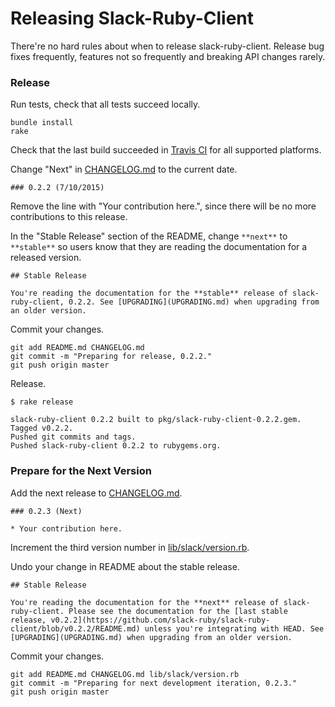 # Releasing Slack-Ruby-Client

There're no hard rules about when to release slack-ruby-client. Release bug fixes frequently, features not so frequently and breaking API changes rarely.

### Release

Run tests, check that all tests succeed locally.

```
bundle install
rake
```

Check that the last build succeeded in [Travis CI](https://app.travis-ci.com/github/slack-ruby/slack-ruby-client) for all supported platforms.

Change "Next" in [CHANGELOG.md](CHANGELOG.md) to the current date.

```
### 0.2.2 (7/10/2015)
```

Remove the line with "Your contribution here.", since there will be no more contributions to this release.

In the "Stable Release" section of the README, change `**next**` to `**stable**` so users know that they are reading the documentation for a released version.

```
## Stable Release

You're reading the documentation for the **stable** release of slack-ruby-client, 0.2.2. See [UPGRADING](UPGRADING.md) when upgrading from an older version.
```

Commit your changes.

```
git add README.md CHANGELOG.md
git commit -m "Preparing for release, 0.2.2."
git push origin master
```

Release.

```
$ rake release

slack-ruby-client 0.2.2 built to pkg/slack-ruby-client-0.2.2.gem.
Tagged v0.2.2.
Pushed git commits and tags.
Pushed slack-ruby-client 0.2.2 to rubygems.org.
```

### Prepare for the Next Version

Add the next release to [CHANGELOG.md](CHANGELOG.md).

```
### 0.2.3 (Next)

* Your contribution here.
```

Increment the third version number in [lib/slack/version.rb](lib/slack/version.rb).

Undo your change in README about the stable release.

```
## Stable Release

You're reading the documentation for the **next** release of slack-ruby-client. Please see the documentation for the [last stable release, v0.2.2](https://github.com/slack-ruby/slack-ruby-client/blob/v0.2.2/README.md) unless you're integrating with HEAD. See [UPGRADING](UPGRADING.md) when upgrading from an older version.
```

Commit your changes.

```
git add README.md CHANGELOG.md lib/slack/version.rb
git commit -m "Preparing for next development iteration, 0.2.3."
git push origin master
```
